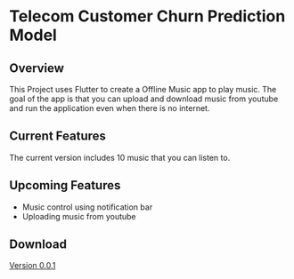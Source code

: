 # Telecom Customer Churn Prediction Model

## Overview
This Project uses Flutter to create a Offline Music app to play music. The goal of the app is that you can upload and download music from youtube and run the application even when there is no internet.


## Current Features
The current version includes 10 music that you can listen to.
## Upcoming Features
 - Music control using notification bar
 - Uploading music from youtube

## Download
[Version 0.0.1](https://drive.google.com/uc?id=15yHLILQFoU-yXPhDPA2aUnzMRhEO4Q8k&export=download)

